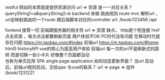 restful 网站的本质就是提供资源访问
url => 资源  是一一对应关系
?queryString1=a&queryString2=b
backend 来做 路由规则 route
mvc 解析url ，url会映射路由的一个route 跟后端脚本对应的controller
url:
/book/123456
/api

fontend 接管一切
前端跟服务器的相关性
url => 资源 缺点， http是个短连接
href 点击资源 ，每次点击都要刷新页面 用户体验不OK PC时代没有问题 在移动时代就存在问题
https://m.taobao.com/#index  前端url
https://m.taobao.com/#home
html5 historyAPI 
vue的核心为提高用户体验
前端url 每一次的url不是刷新式的跳转  而是切换一张小卡片 好像整个页面都没动  
也称为单页应用 SPA single page application
如何动态更新界面？
当url 启动后，前端url规则启动，交给ajax
与vue的联系？ url => page => 组件
/book/1231221 



